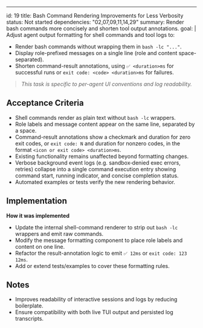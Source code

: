 ---
id: 19
title: Bash Command Rendering Improvements for Less Verbosity
status: Not started
dependencies: "02,07,09,11,14,29"
summary: Render bash commands more concisely and shorten tool output annotations.
goal: |
  Adjust agent output formatting for shell commands and tool logs to:
  - Render bash commands without wrapping them in `bash -lc "..."`.
  - Display role-prefixed messages on a single line (role and content space-separated).
  - Shorten command-result annotations, using `✅ <duration>ms` for successful runs or `exit code: <code> <duration>ms` for failures.

> *This task is specific to per-agent UI conventions and log readability.*

## Acceptance Criteria

- Shell commands render as plain text without `bash -lc` wrappers.
- Role labels and message content appear on the same line, separated by a space.
- Command-result annotations show a checkmark and duration for zero exit codes, or `exit code: N` and duration for nonzero codes, in the format `<icon or exit code> <duration>ms`.
- Existing functionality remains unaffected beyond formatting changes.
- Verbose background event logs (e.g. sandbox‑denied exec errors, retries) collapse into a single command execution entry showing command start, running indicator, and concise completion status.
- Automated examples or tests verify the new rendering behavior.

## Implementation

**How it was implemented**  
- Update the internal shell-command renderer to strip out `bash -lc` wrappers and emit raw commands.
- Modify the message formatting component to place role labels and content on one line.
- Refactor the result-annotation logic to emit `✅ 12ms` or `exit code: 123 12ms`.
- Add or extend tests/examples to cover these formatting rules.

## Notes

- Improves readability of interactive sessions and logs by reducing boilerplate.
- Ensure compatibility with both live TUI output and persisted log transcripts.
